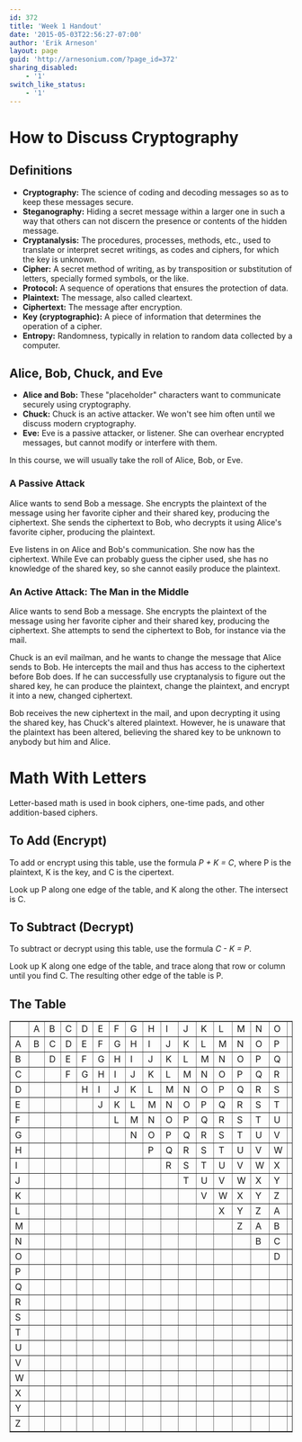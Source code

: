 ```yaml
---
id: 372
title: 'Week 1 Handout'
date: '2015-05-03T22:56:27-07:00'
author: 'Erik Arneson'
layout: page
guid: 'http://arnesonium.com/?page_id=372'
sharing_disabled:
    - '1'
switch_like_status:
    - '1'
---
```


# How to Discuss Cryptography

## Definitions

-   **Cryptography:** The science of coding and decoding messages so as    to keep these messages secure.
-   **Steganography:** Hiding a secret message within a larger one in    such a way that others can not discern the    presence or contents of the hidden message.
-   **Cryptanalysis:** The procedures, processes, methods, etc., used    to translate or interpret secret writings, as    codes and ciphers, for which the key is unknown.
-   **Cipher:** A secret method of writing, as by transposition or    substitution of letters, specially formed symbols, or    the like.
-   **Protocol:** A sequence of operations that ensures the protection    of data.
-   **Plaintext:** The message, also called cleartext.
-   **Ciphertext:** The message after encryption.
-   **Key (cryptographic):** A piece of information that determines the    operation of a cipher.
-   **Entropy:** Randomness, typically in relation to random data    collected by a computer.

## Alice, Bob, Chuck, and Eve

-   **Alice and Bob:** These "placeholder" characters want to    communicate securely using cryptography.
-   **Chuck:** Chuck is an active attacker. We won't see him often    until we discuss modern cryptography.
-   **Eve:** Eve is a passive attacker, or listener. She can overhear    encrypted messages, but cannot modify or interfere with    them.

In this course, we will usually take the roll of Alice, Bob, or Eve.

### A Passive Attack

Alice wants to send Bob a message. She encrypts the plaintext of the message using her favorite cipher and their shared key, producing the ciphertext. She sends the ciphertext to Bob, who decrypts it using Alice's favorite cipher, producing the plaintext.

Eve listens in on Alice and Bob's communication. She now has the ciphertext. While Eve can probably guess the cipher used, she has no knowledge of the shared key, so she cannot easily produce the
plaintext.

### An Active Attack: The Man in the Middle

Alice wants to send Bob a message. She encrypts the plaintext of the message using her favorite cipher and their shared key, producing the ciphertext. She attempts to send the ciphertext to Bob, for instance via the mail.

Chuck is an evil mailman, and he wants to change the message that Alice sends to Bob. He intercepts the mail and thus has access to the ciphertext before Bob does. If he can successfully use cryptanalysis to figure out the shared key, he can produce the plaintext, change the plaintext, and encrypt it into a new, changed ciphertext.

Bob receives the new ciphertext in the mail, and upon decrypting it using the shared key, has Chuck's altered plaintext. However, he is unaware that the plaintext has been altered, believing the shared key to be unknown to anybody but him and Alice.

# Math With Letters

Letter-based math is used in book ciphers, one-time pads, and other addition-based ciphers.

## To Add (Encrypt)

To add or encrypt using this table, use the formula *P + K = C*, where P is the plaintext, K is the key, and C is the cipertext.

Look up P along one edge of the table, and K along the other. The intersect is C.

## To Subtract (Decrypt)

To subtract or decrypt using this table, use the formula *C - K = P*.

Look up K along one edge of the table, and trace along that row or column until you find C. The resulting other edge of the table is P.

## The Table

<table border="1" cellpadding="4">


<colgroup>
<col  class="left">

<col  class="left">

<col  class="left">

<col  class="left">

<col  class="left">

<col  class="left">

<col  class="left">

<col  class="left">

<col  class="left">

<col  class="left">

<col  class="left">

<col  class="left">

<col  class="left">

<col  class="left">

<col  class="left">

<col  class="left">

<col  class="left">

<col  class="left">

<col  class="left">

<col  class="left">

<col  class="left">

<col  class="left">

<col  class="left">

<col  class="left">

<col  class="left">

<col  class="left">

<col  class="left">
</colgroup>
<tbody>
<tr>
<td class="left">&#xa0;</td>
<td class="left">A</td>
<td class="left">B</td>
<td class="left">C</td>
<td class="left">D</td>
<td class="left">E</td>
<td class="left">F</td>
<td class="left">G</td>
<td class="left">H</td>
<td class="left">I</td>
<td class="left">J</td>
<td class="left">K</td>
<td class="left">L</td>
<td class="left">M</td>
<td class="left">N</td>
<td class="left">O</td>
<td class="left">P</td>
<td class="left">Q</td>
<td class="left">R</td>
<td class="left">S</td>
<td class="left">T</td>
<td class="left">U</td>
<td class="left">V</td>
<td class="left">W</td>
<td class="left">X</td>
<td class="left">Y</td>
<td class="left">Z</td>
</tr>


<tr>
<td class="left">A</td>
<td class="left">B</td>
<td class="left">C</td>
<td class="left">D</td>
<td class="left">E</td>
<td class="left">F</td>
<td class="left">G</td>
<td class="left">H</td>
<td class="left">I</td>
<td class="left">J</td>
<td class="left">K</td>
<td class="left">L</td>
<td class="left">M</td>
<td class="left">N</td>
<td class="left">O</td>
<td class="left">P</td>
<td class="left">Q</td>
<td class="left">R</td>
<td class="left">S</td>
<td class="left">T</td>
<td class="left">U</td>
<td class="left">V</td>
<td class="left">W</td>
<td class="left">X</td>
<td class="left">Y</td>
<td class="left">Z</td>
<td class="left">A</td>
</tr>


<tr>
<td class="left">B</td>
<td class="left">&#xa0;</td>
<td class="left">D</td>
<td class="left">E</td>
<td class="left">F</td>
<td class="left">G</td>
<td class="left">H</td>
<td class="left">I</td>
<td class="left">J</td>
<td class="left">K</td>
<td class="left">L</td>
<td class="left">M</td>
<td class="left">N</td>
<td class="left">O</td>
<td class="left">P</td>
<td class="left">Q</td>
<td class="left">R</td>
<td class="left">S</td>
<td class="left">T</td>
<td class="left">U</td>
<td class="left">V</td>
<td class="left">W</td>
<td class="left">X</td>
<td class="left">Y</td>
<td class="left">Z</td>
<td class="left">A</td>
<td class="left">B</td>
</tr>


<tr>
<td class="left">C</td>
<td class="left">&#xa0;</td>
<td class="left">&#xa0;</td>
<td class="left">F</td>
<td class="left">G</td>
<td class="left">H</td>
<td class="left">I</td>
<td class="left">J</td>
<td class="left">K</td>
<td class="left">L</td>
<td class="left">M</td>
<td class="left">N</td>
<td class="left">O</td>
<td class="left">P</td>
<td class="left">Q</td>
<td class="left">R</td>
<td class="left">S</td>
<td class="left">T</td>
<td class="left">U</td>
<td class="left">V</td>
<td class="left">W</td>
<td class="left">X</td>
<td class="left">Y</td>
<td class="left">Z</td>
<td class="left">A</td>
<td class="left">B</td>
<td class="left">C</td>
</tr>


<tr>
<td class="left">D</td>
<td class="left">&#xa0;</td>
<td class="left">&#xa0;</td>
<td class="left">&#xa0;</td>
<td class="left">H</td>
<td class="left">I</td>
<td class="left">J</td>
<td class="left">K</td>
<td class="left">L</td>
<td class="left">M</td>
<td class="left">N</td>
<td class="left">O</td>
<td class="left">P</td>
<td class="left">Q</td>
<td class="left">R</td>
<td class="left">S</td>
<td class="left">T</td>
<td class="left">U</td>
<td class="left">V</td>
<td class="left">W</td>
<td class="left">X</td>
<td class="left">Y</td>
<td class="left">Z</td>
<td class="left">A</td>
<td class="left">B</td>
<td class="left">C</td>
<td class="left">D</td>
</tr>


<tr>
<td class="left">E</td>
<td class="left">&#xa0;</td>
<td class="left">&#xa0;</td>
<td class="left">&#xa0;</td>
<td class="left">&#xa0;</td>
<td class="left">J</td>
<td class="left">K</td>
<td class="left">L</td>
<td class="left">M</td>
<td class="left">N</td>
<td class="left">O</td>
<td class="left">P</td>
<td class="left">Q</td>
<td class="left">R</td>
<td class="left">S</td>
<td class="left">T</td>
<td class="left">U</td>
<td class="left">V</td>
<td class="left">W</td>
<td class="left">X</td>
<td class="left">Y</td>
<td class="left">Z</td>
<td class="left">A</td>
<td class="left">B</td>
<td class="left">C</td>
<td class="left">D</td>
<td class="left">E</td>
</tr>


<tr>
<td class="left">F</td>
<td class="left">&#xa0;</td>
<td class="left">&#xa0;</td>
<td class="left">&#xa0;</td>
<td class="left">&#xa0;</td>
<td class="left">&#xa0;</td>
<td class="left">L</td>
<td class="left">M</td>
<td class="left">N</td>
<td class="left">O</td>
<td class="left">P</td>
<td class="left">Q</td>
<td class="left">R</td>
<td class="left">S</td>
<td class="left">T</td>
<td class="left">U</td>
<td class="left">V</td>
<td class="left">W</td>
<td class="left">X</td>
<td class="left">Y</td>
<td class="left">Z</td>
<td class="left">A</td>
<td class="left">B</td>
<td class="left">C</td>
<td class="left">D</td>
<td class="left">E</td>
<td class="left">F</td>
</tr>


<tr>
<td class="left">G</td>
<td class="left">&#xa0;</td>
<td class="left">&#xa0;</td>
<td class="left">&#xa0;</td>
<td class="left">&#xa0;</td>
<td class="left">&#xa0;</td>
<td class="left">&#xa0;</td>
<td class="left">N</td>
<td class="left">O</td>
<td class="left">P</td>
<td class="left">Q</td>
<td class="left">R</td>
<td class="left">S</td>
<td class="left">T</td>
<td class="left">U</td>
<td class="left">V</td>
<td class="left">W</td>
<td class="left">X</td>
<td class="left">Y</td>
<td class="left">Z</td>
<td class="left">A</td>
<td class="left">B</td>
<td class="left">C</td>
<td class="left">D</td>
<td class="left">E</td>
<td class="left">F</td>
<td class="left">G</td>
</tr>


<tr>
<td class="left">H</td>
<td class="left">&#xa0;</td>
<td class="left">&#xa0;</td>
<td class="left">&#xa0;</td>
<td class="left">&#xa0;</td>
<td class="left">&#xa0;</td>
<td class="left">&#xa0;</td>
<td class="left">&#xa0;</td>
<td class="left">P</td>
<td class="left">Q</td>
<td class="left">R</td>
<td class="left">S</td>
<td class="left">T</td>
<td class="left">U</td>
<td class="left">V</td>
<td class="left">W</td>
<td class="left">X</td>
<td class="left">Y</td>
<td class="left">Z</td>
<td class="left">A</td>
<td class="left">B</td>
<td class="left">C</td>
<td class="left">D</td>
<td class="left">E</td>
<td class="left">F</td>
<td class="left">G</td>
<td class="left">H</td>
</tr>


<tr>
<td class="left">I</td>
<td class="left">&#xa0;</td>
<td class="left">&#xa0;</td>
<td class="left">&#xa0;</td>
<td class="left">&#xa0;</td>
<td class="left">&#xa0;</td>
<td class="left">&#xa0;</td>
<td class="left">&#xa0;</td>
<td class="left">&#xa0;</td>
<td class="left">R</td>
<td class="left">S</td>
<td class="left">T</td>
<td class="left">U</td>
<td class="left">V</td>
<td class="left">W</td>
<td class="left">X</td>
<td class="left">Y</td>
<td class="left">Z</td>
<td class="left">A</td>
<td class="left">B</td>
<td class="left">C</td>
<td class="left">D</td>
<td class="left">E</td>
<td class="left">F</td>
<td class="left">G</td>
<td class="left">H</td>
<td class="left">I</td>
</tr>


<tr>
<td class="left">J</td>
<td class="left">&#xa0;</td>
<td class="left">&#xa0;</td>
<td class="left">&#xa0;</td>
<td class="left">&#xa0;</td>
<td class="left">&#xa0;</td>
<td class="left">&#xa0;</td>
<td class="left">&#xa0;</td>
<td class="left">&#xa0;</td>
<td class="left">&#xa0;</td>
<td class="left">T</td>
<td class="left">U</td>
<td class="left">V</td>
<td class="left">W</td>
<td class="left">X</td>
<td class="left">Y</td>
<td class="left">Z</td>
<td class="left">A</td>
<td class="left">B</td>
<td class="left">C</td>
<td class="left">D</td>
<td class="left">E</td>
<td class="left">F</td>
<td class="left">G</td>
<td class="left">H</td>
<td class="left">I</td>
<td class="left">J</td>
</tr>


<tr>
<td class="left">K</td>
<td class="left">&#xa0;</td>
<td class="left">&#xa0;</td>
<td class="left">&#xa0;</td>
<td class="left">&#xa0;</td>
<td class="left">&#xa0;</td>
<td class="left">&#xa0;</td>
<td class="left">&#xa0;</td>
<td class="left">&#xa0;</td>
<td class="left">&#xa0;</td>
<td class="left">&#xa0;</td>
<td class="left">V</td>
<td class="left">W</td>
<td class="left">X</td>
<td class="left">Y</td>
<td class="left">Z</td>
<td class="left">A</td>
<td class="left">B</td>
<td class="left">C</td>
<td class="left">D</td>
<td class="left">E</td>
<td class="left">F</td>
<td class="left">G</td>
<td class="left">H</td>
<td class="left">I</td>
<td class="left">J</td>
<td class="left">K</td>
</tr>


<tr>
<td class="left">L</td>
<td class="left">&#xa0;</td>
<td class="left">&#xa0;</td>
<td class="left">&#xa0;</td>
<td class="left">&#xa0;</td>
<td class="left">&#xa0;</td>
<td class="left">&#xa0;</td>
<td class="left">&#xa0;</td>
<td class="left">&#xa0;</td>
<td class="left">&#xa0;</td>
<td class="left">&#xa0;</td>
<td class="left">&#xa0;</td>
<td class="left">X</td>
<td class="left">Y</td>
<td class="left">Z</td>
<td class="left">A</td>
<td class="left">B</td>
<td class="left">C</td>
<td class="left">D</td>
<td class="left">E</td>
<td class="left">F</td>
<td class="left">G</td>
<td class="left">H</td>
<td class="left">I</td>
<td class="left">J</td>
<td class="left">K</td>
<td class="left">L</td>
</tr>


<tr>
<td class="left">M</td>
<td class="left">&#xa0;</td>
<td class="left">&#xa0;</td>
<td class="left">&#xa0;</td>
<td class="left">&#xa0;</td>
<td class="left">&#xa0;</td>
<td class="left">&#xa0;</td>
<td class="left">&#xa0;</td>
<td class="left">&#xa0;</td>
<td class="left">&#xa0;</td>
<td class="left">&#xa0;</td>
<td class="left">&#xa0;</td>
<td class="left">&#xa0;</td>
<td class="left">Z</td>
<td class="left">A</td>
<td class="left">B</td>
<td class="left">C</td>
<td class="left">D</td>
<td class="left">E</td>
<td class="left">F</td>
<td class="left">G</td>
<td class="left">H</td>
<td class="left">I</td>
<td class="left">J</td>
<td class="left">K</td>
<td class="left">L</td>
<td class="left">M</td>
</tr>


<tr>
<td class="left">N</td>
<td class="left">&#xa0;</td>
<td class="left">&#xa0;</td>
<td class="left">&#xa0;</td>
<td class="left">&#xa0;</td>
<td class="left">&#xa0;</td>
<td class="left">&#xa0;</td>
<td class="left">&#xa0;</td>
<td class="left">&#xa0;</td>
<td class="left">&#xa0;</td>
<td class="left">&#xa0;</td>
<td class="left">&#xa0;</td>
<td class="left">&#xa0;</td>
<td class="left">&#xa0;</td>
<td class="left">B</td>
<td class="left">C</td>
<td class="left">D</td>
<td class="left">E</td>
<td class="left">F</td>
<td class="left">G</td>
<td class="left">H</td>
<td class="left">I</td>
<td class="left">J</td>
<td class="left">K</td>
<td class="left">L</td>
<td class="left">M</td>
<td class="left">N</td>
</tr>


<tr>
<td class="left">O</td>
<td class="left">&#xa0;</td>
<td class="left">&#xa0;</td>
<td class="left">&#xa0;</td>
<td class="left">&#xa0;</td>
<td class="left">&#xa0;</td>
<td class="left">&#xa0;</td>
<td class="left">&#xa0;</td>
<td class="left">&#xa0;</td>
<td class="left">&#xa0;</td>
<td class="left">&#xa0;</td>
<td class="left">&#xa0;</td>
<td class="left">&#xa0;</td>
<td class="left">&#xa0;</td>
<td class="left">&#xa0;</td>
<td class="left">D</td>
<td class="left">E</td>
<td class="left">F</td>
<td class="left">G</td>
<td class="left">H</td>
<td class="left">I</td>
<td class="left">J</td>
<td class="left">K</td>
<td class="left">L</td>
<td class="left">M</td>
<td class="left">N</td>
<td class="left">O</td>
</tr>


<tr>
<td class="left">P</td>
<td class="left">&#xa0;</td>
<td class="left">&#xa0;</td>
<td class="left">&#xa0;</td>
<td class="left">&#xa0;</td>
<td class="left">&#xa0;</td>
<td class="left">&#xa0;</td>
<td class="left">&#xa0;</td>
<td class="left">&#xa0;</td>
<td class="left">&#xa0;</td>
<td class="left">&#xa0;</td>
<td class="left">&#xa0;</td>
<td class="left">&#xa0;</td>
<td class="left">&#xa0;</td>
<td class="left">&#xa0;</td>
<td class="left">&#xa0;</td>
<td class="left">F</td>
<td class="left">G</td>
<td class="left">H</td>
<td class="left">I</td>
<td class="left">J</td>
<td class="left">K</td>
<td class="left">L</td>
<td class="left">M</td>
<td class="left">N</td>
<td class="left">O</td>
<td class="left">P</td>
</tr>


<tr>
<td class="left">Q</td>
<td class="left">&#xa0;</td>
<td class="left">&#xa0;</td>
<td class="left">&#xa0;</td>
<td class="left">&#xa0;</td>
<td class="left">&#xa0;</td>
<td class="left">&#xa0;</td>
<td class="left">&#xa0;</td>
<td class="left">&#xa0;</td>
<td class="left">&#xa0;</td>
<td class="left">&#xa0;</td>
<td class="left">&#xa0;</td>
<td class="left">&#xa0;</td>
<td class="left">&#xa0;</td>
<td class="left">&#xa0;</td>
<td class="left">&#xa0;</td>
<td class="left">&#xa0;</td>
<td class="left">H</td>
<td class="left">I</td>
<td class="left">J</td>
<td class="left">K</td>
<td class="left">L</td>
<td class="left">M</td>
<td class="left">N</td>
<td class="left">O</td>
<td class="left">P</td>
<td class="left">Q</td>
</tr>


<tr>
<td class="left">R</td>
<td class="left">&#xa0;</td>
<td class="left">&#xa0;</td>
<td class="left">&#xa0;</td>
<td class="left">&#xa0;</td>
<td class="left">&#xa0;</td>
<td class="left">&#xa0;</td>
<td class="left">&#xa0;</td>
<td class="left">&#xa0;</td>
<td class="left">&#xa0;</td>
<td class="left">&#xa0;</td>
<td class="left">&#xa0;</td>
<td class="left">&#xa0;</td>
<td class="left">&#xa0;</td>
<td class="left">&#xa0;</td>
<td class="left">&#xa0;</td>
<td class="left">&#xa0;</td>
<td class="left">&#xa0;</td>
<td class="left">J</td>
<td class="left">K</td>
<td class="left">L</td>
<td class="left">M</td>
<td class="left">N</td>
<td class="left">O</td>
<td class="left">P</td>
<td class="left">Q</td>
<td class="left">R</td>
</tr>


<tr>
<td class="left">S</td>
<td class="left">&#xa0;</td>
<td class="left">&#xa0;</td>
<td class="left">&#xa0;</td>
<td class="left">&#xa0;</td>
<td class="left">&#xa0;</td>
<td class="left">&#xa0;</td>
<td class="left">&#xa0;</td>
<td class="left">&#xa0;</td>
<td class="left">&#xa0;</td>
<td class="left">&#xa0;</td>
<td class="left">&#xa0;</td>
<td class="left">&#xa0;</td>
<td class="left">&#xa0;</td>
<td class="left">&#xa0;</td>
<td class="left">&#xa0;</td>
<td class="left">&#xa0;</td>
<td class="left">&#xa0;</td>
<td class="left">&#xa0;</td>
<td class="left">L</td>
<td class="left">M</td>
<td class="left">N</td>
<td class="left">O</td>
<td class="left">P</td>
<td class="left">Q</td>
<td class="left">R</td>
<td class="left">S</td>
</tr>


<tr>
<td class="left">T</td>
<td class="left">&#xa0;</td>
<td class="left">&#xa0;</td>
<td class="left">&#xa0;</td>
<td class="left">&#xa0;</td>
<td class="left">&#xa0;</td>
<td class="left">&#xa0;</td>
<td class="left">&#xa0;</td>
<td class="left">&#xa0;</td>
<td class="left">&#xa0;</td>
<td class="left">&#xa0;</td>
<td class="left">&#xa0;</td>
<td class="left">&#xa0;</td>
<td class="left">&#xa0;</td>
<td class="left">&#xa0;</td>
<td class="left">&#xa0;</td>
<td class="left">&#xa0;</td>
<td class="left">&#xa0;</td>
<td class="left">&#xa0;</td>
<td class="left">&#xa0;</td>
<td class="left">N</td>
<td class="left">O</td>
<td class="left">P</td>
<td class="left">Q</td>
<td class="left">R</td>
<td class="left">S</td>
<td class="left">T</td>
</tr>


<tr>
<td class="left">U</td>
<td class="left">&#xa0;</td>
<td class="left">&#xa0;</td>
<td class="left">&#xa0;</td>
<td class="left">&#xa0;</td>
<td class="left">&#xa0;</td>
<td class="left">&#xa0;</td>
<td class="left">&#xa0;</td>
<td class="left">&#xa0;</td>
<td class="left">&#xa0;</td>
<td class="left">&#xa0;</td>
<td class="left">&#xa0;</td>
<td class="left">&#xa0;</td>
<td class="left">&#xa0;</td>
<td class="left">&#xa0;</td>
<td class="left">&#xa0;</td>
<td class="left">&#xa0;</td>
<td class="left">&#xa0;</td>
<td class="left">&#xa0;</td>
<td class="left">&#xa0;</td>
<td class="left">&#xa0;</td>
<td class="left">P</td>
<td class="left">Q</td>
<td class="left">R</td>
<td class="left">S</td>
<td class="left">T</td>
<td class="left">U</td>
</tr>


<tr>
<td class="left">V</td>
<td class="left">&#xa0;</td>
<td class="left">&#xa0;</td>
<td class="left">&#xa0;</td>
<td class="left">&#xa0;</td>
<td class="left">&#xa0;</td>
<td class="left">&#xa0;</td>
<td class="left">&#xa0;</td>
<td class="left">&#xa0;</td>
<td class="left">&#xa0;</td>
<td class="left">&#xa0;</td>
<td class="left">&#xa0;</td>
<td class="left">&#xa0;</td>
<td class="left">&#xa0;</td>
<td class="left">&#xa0;</td>
<td class="left">&#xa0;</td>
<td class="left">&#xa0;</td>
<td class="left">&#xa0;</td>
<td class="left">&#xa0;</td>
<td class="left">&#xa0;</td>
<td class="left">&#xa0;</td>
<td class="left">&#xa0;</td>
<td class="left">R</td>
<td class="left">S</td>
<td class="left">T</td>
<td class="left">U</td>
<td class="left">V</td>
</tr>


<tr>
<td class="left">W</td>
<td class="left">&#xa0;</td>
<td class="left">&#xa0;</td>
<td class="left">&#xa0;</td>
<td class="left">&#xa0;</td>
<td class="left">&#xa0;</td>
<td class="left">&#xa0;</td>
<td class="left">&#xa0;</td>
<td class="left">&#xa0;</td>
<td class="left">&#xa0;</td>
<td class="left">&#xa0;</td>
<td class="left">&#xa0;</td>
<td class="left">&#xa0;</td>
<td class="left">&#xa0;</td>
<td class="left">&#xa0;</td>
<td class="left">&#xa0;</td>
<td class="left">&#xa0;</td>
<td class="left">&#xa0;</td>
<td class="left">&#xa0;</td>
<td class="left">&#xa0;</td>
<td class="left">&#xa0;</td>
<td class="left">&#xa0;</td>
<td class="left">&#xa0;</td>
<td class="left">T</td>
<td class="left">U</td>
<td class="left">V</td>
<td class="left">W</td>
</tr>


<tr>
<td class="left">X</td>
<td class="left">&#xa0;</td>
<td class="left">&#xa0;</td>
<td class="left">&#xa0;</td>
<td class="left">&#xa0;</td>
<td class="left">&#xa0;</td>
<td class="left">&#xa0;</td>
<td class="left">&#xa0;</td>
<td class="left">&#xa0;</td>
<td class="left">&#xa0;</td>
<td class="left">&#xa0;</td>
<td class="left">&#xa0;</td>
<td class="left">&#xa0;</td>
<td class="left">&#xa0;</td>
<td class="left">&#xa0;</td>
<td class="left">&#xa0;</td>
<td class="left">&#xa0;</td>
<td class="left">&#xa0;</td>
<td class="left">&#xa0;</td>
<td class="left">&#xa0;</td>
<td class="left">&#xa0;</td>
<td class="left">&#xa0;</td>
<td class="left">&#xa0;</td>
<td class="left">&#xa0;</td>
<td class="left">V</td>
<td class="left">W</td>
<td class="left">X</td>
</tr>


<tr>
<td class="left">Y</td>
<td class="left">&#xa0;</td>
<td class="left">&#xa0;</td>
<td class="left">&#xa0;</td>
<td class="left">&#xa0;</td>
<td class="left">&#xa0;</td>
<td class="left">&#xa0;</td>
<td class="left">&#xa0;</td>
<td class="left">&#xa0;</td>
<td class="left">&#xa0;</td>
<td class="left">&#xa0;</td>
<td class="left">&#xa0;</td>
<td class="left">&#xa0;</td>
<td class="left">&#xa0;</td>
<td class="left">&#xa0;</td>
<td class="left">&#xa0;</td>
<td class="left">&#xa0;</td>
<td class="left">&#xa0;</td>
<td class="left">&#xa0;</td>
<td class="left">&#xa0;</td>
<td class="left">&#xa0;</td>
<td class="left">&#xa0;</td>
<td class="left">&#xa0;</td>
<td class="left">&#xa0;</td>
<td class="left">&#xa0;</td>
<td class="left">X</td>
<td class="left">Y</td>
</tr>


<tr>
<td class="left">Z</td>
<td class="left">&#xa0;</td>
<td class="left">&#xa0;</td>
<td class="left">&#xa0;</td>
<td class="left">&#xa0;</td>
<td class="left">&#xa0;</td>
<td class="left">&#xa0;</td>
<td class="left">&#xa0;</td>
<td class="left">&#xa0;</td>
<td class="left">&#xa0;</td>
<td class="left">&#xa0;</td>
<td class="left">&#xa0;</td>
<td class="left">&#xa0;</td>
<td class="left">&#xa0;</td>
<td class="left">&#xa0;</td>
<td class="left">&#xa0;</td>
<td class="left">&#xa0;</td>
<td class="left">&#xa0;</td>
<td class="left">&#xa0;</td>
<td class="left">&#xa0;</td>
<td class="left">&#xa0;</td>
<td class="left">&#xa0;</td>
<td class="left">&#xa0;</td>
<td class="left">&#xa0;</td>
<td class="left">&#xa0;</td>
<td class="left">&#xa0;</td>
<td class="left">Z</td>
</tr>
</tbody>
</table>